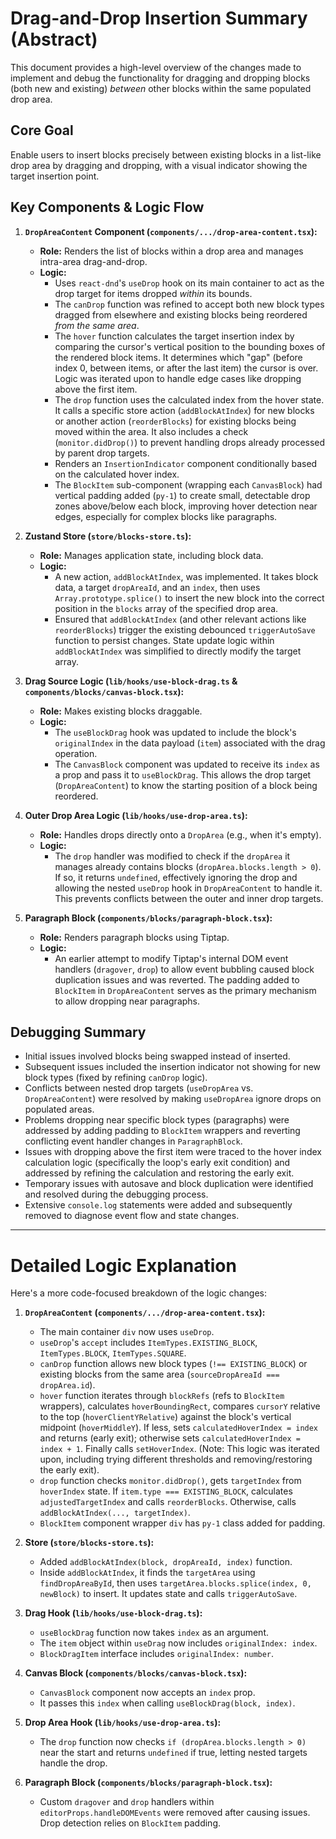 # Drag-and-Drop Insertion Summary (Abstract)

This document provides a high-level overview of the changes made to implement and debug the functionality for dragging and dropping blocks (both new and existing) _between_ other blocks within the same populated drop area.

## Core Goal

Enable users to insert blocks precisely between existing blocks in a list-like drop area by dragging and dropping, with a visual indicator showing the target insertion point.

## Key Components & Logic Flow

1.  **`DropAreaContent` Component (`components/.../drop-area-content.tsx`):**

    - **Role:** Renders the list of blocks within a drop area and manages intra-area drag-and-drop.
    - **Logic:**
      - Uses `react-dnd`'s `useDrop` hook on its main container to act as the drop target for items dropped _within_ its bounds.
      - The `canDrop` function was refined to accept both new block types dragged from elsewhere and existing blocks being reordered _from the same area_.
      - The `hover` function calculates the target insertion index by comparing the cursor's vertical position to the bounding boxes of the rendered block items. It determines which "gap" (before index 0, between items, or after the last item) the cursor is over. Logic was iterated upon to handle edge cases like dropping above the first item.
      - The `drop` function uses the calculated index from the hover state. It calls a specific store action (`addBlockAtIndex`) for new blocks or another action (`reorderBlocks`) for existing blocks being moved within the area. It also includes a check (`monitor.didDrop()`) to prevent handling drops already processed by parent drop targets.
      - Renders an `InsertionIndicator` component conditionally based on the calculated hover index.
      - The `BlockItem` sub-component (wrapping each `CanvasBlock`) had vertical padding added (`py-1`) to create small, detectable drop zones above/below each block, improving hover detection near edges, especially for complex blocks like paragraphs.

2.  **Zustand Store (`store/blocks-store.ts`):**

    - **Role:** Manages application state, including block data.
    - **Logic:**
      - A new action, `addBlockAtIndex`, was implemented. It takes block data, a target `dropAreaId`, and an `index`, then uses `Array.prototype.splice()` to insert the new block into the correct position in the `blocks` array of the specified drop area.
      - Ensured that `addBlockAtIndex` (and other relevant actions like `reorderBlocks`) trigger the existing debounced `triggerAutoSave` function to persist changes. State update logic within `addBlockAtIndex` was simplified to directly modify the target array.

3.  **Drag Source Logic (`lib/hooks/use-block-drag.ts` & `components/blocks/canvas-block.tsx`):**

    - **Role:** Makes existing blocks draggable.
    - **Logic:**
      - The `useBlockDrag` hook was updated to include the block's `originalIndex` in the data payload (`item`) associated with the drag operation.
      - The `CanvasBlock` component was updated to receive its `index` as a prop and pass it to `useBlockDrag`. This allows the drop target (`DropAreaContent`) to know the starting position of a block being reordered.

4.  **Outer Drop Area Logic (`lib/hooks/use-drop-area.ts`):**

    - **Role:** Handles drops directly onto a `DropArea` (e.g., when it's empty).
    - **Logic:**
      - The `drop` handler was modified to check if the `dropArea` it manages already contains blocks (`dropArea.blocks.length > 0`). If so, it returns `undefined`, effectively ignoring the drop and allowing the nested `useDrop` hook in `DropAreaContent` to handle it. This prevents conflicts between the outer and inner drop targets.

5.  **Paragraph Block (`components/blocks/paragraph-block.tsx`):**
    - **Role:** Renders paragraph blocks using Tiptap.
    - **Logic:**
      - An earlier attempt to modify Tiptap's internal DOM event handlers (`dragover`, `drop`) to allow event bubbling caused block duplication issues and was reverted. The padding added to `BlockItem` in `DropAreaContent` serves as the primary mechanism to allow dropping near paragraphs.

## Debugging Summary

- Initial issues involved blocks being swapped instead of inserted.
- Subsequent issues included the insertion indicator not showing for new block types (fixed by refining `canDrop` logic).
- Conflicts between nested drop targets (`useDropArea` vs. `DropAreaContent`) were resolved by making `useDropArea` ignore drops on populated areas.
- Problems dropping near specific block types (paragraphs) were addressed by adding padding to `BlockItem` wrappers and reverting conflicting event handler changes in `ParagraphBlock`.
- Issues with dropping above the first item were traced to the hover index calculation logic (specifically the loop's early exit condition) and addressed by refining the calculation and restoring the early exit.
- Temporary issues with autosave and block duplication were identified and resolved during the debugging process.
- Extensive `console.log` statements were added and subsequently removed to diagnose event flow and state changes.

---

# Detailed Logic Explanation

Here's a more code-focused breakdown of the logic changes:

1.  **`DropAreaContent` (`components/.../drop-area-content.tsx`):**

    - The main container `div` now uses `useDrop`.
    - `useDrop`'s `accept` includes `ItemTypes.EXISTING_BLOCK`, `ItemTypes.BLOCK`, `ItemTypes.SQUARE`.
    - `canDrop` function allows new block types (`!== EXISTING_BLOCK`) or existing blocks from the same area (`sourceDropAreaId === dropArea.id`).
    - `hover` function iterates through `blockRefs` (refs to `BlockItem` wrappers), calculates `hoverBoundingRect`, compares `cursorY` relative to the top (`hoverClientYRelative`) against the block's vertical midpoint (`hoverMiddleY`). If less, sets `calculatedHoverIndex = index` and returns (early exit); otherwise sets `calculatedHoverIndex = index + 1`. Finally calls `setHoverIndex`. (Note: This logic was iterated upon, including trying different thresholds and removing/restoring the early exit).
    - `drop` function checks `monitor.didDrop()`, gets `targetIndex` from `hoverIndex` state. If `item.type === EXISTING_BLOCK`, calculates `adjustedTargetIndex` and calls `reorderBlocks`. Otherwise, calls `addBlockAtIndex(..., targetIndex)`.
    - `BlockItem` component wrapper `div` has `py-1` class added for padding.

2.  **Store (`store/blocks-store.ts`):**

    - Added `addBlockAtIndex(block, dropAreaId, index)` function.
    - Inside `addBlockAtIndex`, it finds the `targetArea` using `findDropAreaById`, then uses `targetArea.blocks.splice(index, 0, newBlock)` to insert. It updates state and calls `triggerAutoSave`.

3.  **Drag Hook (`lib/hooks/use-block-drag.ts`):**

    - `useBlockDrag` function now takes `index` as an argument.
    - The `item` object within `useDrag` now includes `originalIndex: index`.
    - `BlockDragItem` interface includes `originalIndex: number`.

4.  **Canvas Block (`components/blocks/canvas-block.tsx`):**

    - `CanvasBlock` component now accepts an `index` prop.
    - It passes this `index` when calling `useBlockDrag(block, index)`.

5.  **Drop Area Hook (`lib/hooks/use-drop-area.ts`):**

    - The `drop` function now checks `if (dropArea.blocks.length > 0)` near the start and returns `undefined` if true, letting nested targets handle the drop.

6.  **Paragraph Block (`components/blocks/paragraph-block.tsx`):**
    - Custom `dragover` and `drop` handlers within `editorProps.handleDOMEvents` were removed after causing issues. Drop detection relies on `BlockItem` padding.
